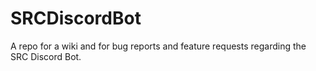 # SRCDiscordBot
A repo for a wiki and for bug reports and feature requests regarding the SRC Discord Bot. 
